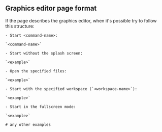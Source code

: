 ## Graphics editor page format

If the page describes the graphics editor, when it's possible try to follow this structure:

```
- Start <command-name>:

`<command-name>`

- Start without the splash screen:

`<example>`

- Open the specified files:

`<example>`

- Start with the specified workspace (`<workspace-name>`):

`<example>`

- Start in the fullscreen mode:

`<example>`

# any other examples
```
